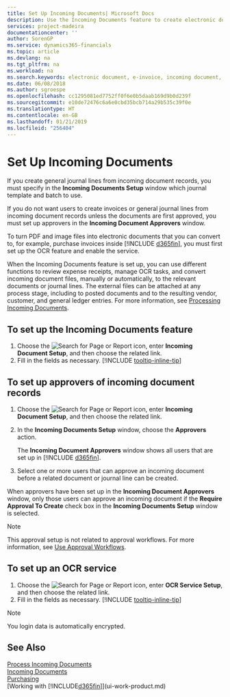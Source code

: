 ```yaml
---
title: Set Up Incoming Documents| Microsoft Docs
description: Use the Incoming Documents feature to create electronic documents, manage OCR tasks, import invoices, and convert image files.
services: project-madeira
documentationcenter: ''
author: SorenGP
ms.service: dynamics365-financials
ms.topic: article
ms.devlang: na
ms.tgt_pltfrm: na
ms.workload: na
ms.search.keywords: electronic document, e-invoice, incoming document, OCR, ecommerce, document exchange, import invoice
ms.date: 06/08/2018
ms.author: sgroespe
ms.openlocfilehash: cc1295081ed7752ff0f6e0b5daab169d9b0d239f
ms.sourcegitcommit: e10de72476c6a6e0cbd35bcb714a29b535c39f0e
ms.translationtype: HT
ms.contentlocale: en-GB
ms.lasthandoff: 01/21/2019
ms.locfileid: "256404"
---
```

# <a name="set-up-incoming-documents"></a>Set Up Incoming Documents
If you create general journal lines from incoming document records, you must specify in the **Incoming Documents Setup** window which journal template and batch to use.

If you do not want users to create invoices or general journal lines from incoming document records unless the documents are first approved, you must set up approvers in the **Incoming Document Approvers** window.

To turn PDF and image files into electronic documents that you can convert to, for example, purchase invoices inside [!INCLUDE [d365fin](includes/d365fin_md.md)], you must first set up the OCR feature and enable the service.

When the Incoming Documents feature is set up, you can use different functions to review expense receipts, manage OCR tasks, and convert incoming document files, manually or automatically, to the relevant documents or journal lines. The external files can be attached at any process stage, including to posted documents and to the resulting vendor, customer, and general ledger entries. For more information, see [Processing Incoming Documents](across-process-income-documents.md).

## <a name="to-set-up-the-incoming-documents-feature"></a>To set up the Incoming Documents feature
1. Choose the ![Search for Page or Report](media/ui-search/search_small.png "Search for Page or Report icon") icon, enter **Incoming Document Setup**, and then choose the related link.
2. Fill in the fields as necessary. [!INCLUDE [tooltip-inline-tip](includes/tooltip-inline-tip_md.md)]

## <a name="to-set-up-approvers-of-incoming-document-records"></a>To set up approvers of incoming document records
1. Choose the ![Search for Page or Report](media/ui-search/search_small.png "Search for Page or Report icon") icon, enter **Incoming Document Setup**, and then choose the related link.  
2. In the **Incoming Documents Setup** window, choose the **Approvers** action.

    The **Incoming Document Approvers** window shows all users that are set up in [!INCLUDE [d365fin](includes/d365fin_md.md)].  
3. Select one or more users that can approve an incoming document before a related document or journal line can be created.

When approvers have been set up in the **Incoming Document Approvers** window, only those users can approve an incoming document if the **Require Approval To Create** check box in the **Incoming Documents Setup** window is selected.

> [!NOTE]  
>   This approval setup is not related to approval workflows. For more information, see [Use Approval Workflows](across-how-use-approval-workflows.md).

## <a name="to-set-up-an-ocr-service"></a>To set up an OCR service
1. Choose the ![Search for Page or Report](media/ui-search/search_small.png "Search for Page or Report icon") icon, enter **OCR Service Setup**, and then choose the related link.
2. Fill in the fields as necessary. [!INCLUDE [tooltip-inline-tip](includes/tooltip-inline-tip_md.md)]

> [!NOTE]  
> You login data is automatically encrypted.

## <a name="see-also"></a>See Also
[Process Incoming Documents](across-process-income-documents.md)  
[Incoming Documents](across-income-documents.md)  
[Purchasing](purchasing-manage-purchasing.md)  
[Working with [!INCLUDE[d365fin](includes/d365fin_md.md)]](ui-work-product.md)
